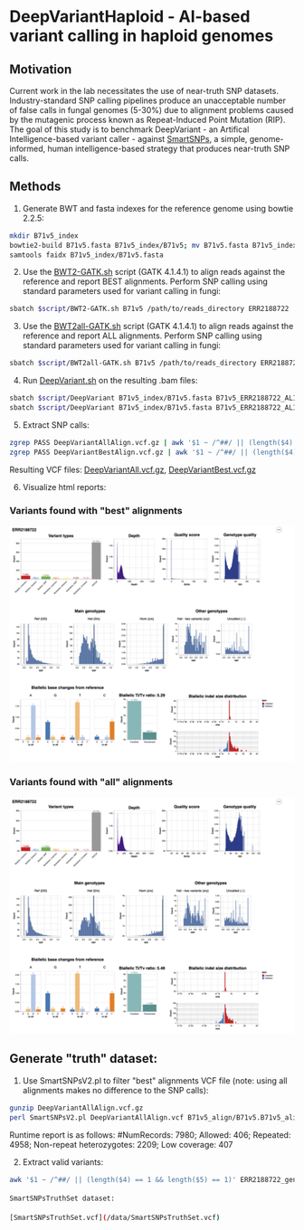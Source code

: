 # DeepVariantHaploid - AI-based variant calling in haploid genomes
## Motivation
Current work in the lab necessitates the use of near-truth SNP datasets. Industry-standard SNP calling pipelines produce an unacceptable number of false calls in fungal genomes (5-30%) due to alignment problems caused by the mutagenic process known as Repeat-Induced Point Mutation (RIP). The goal of this study is to benchmark DeepVariant - an Artifical Intelligence-based variant caller - against [SmartSNPs](https://github.com/drdna/SmartSNPs), a simple, genome-informed, human intelligence-based strategy that produces near-truth SNP calls.
## Methods
1. Generate BWT and fasta indexes for the reference genome using bowtie 2.2.5:
```bash
mkdir B71v5_index
bowtie2-build B71v5.fasta B71v5_index/B71v5; mv B71v5.fasta B71v5_index
samtools faidx B71v5_index/B71v5.fasta
```
2. Use the [BWT2-GATK.sh](/scripts/BWT2-GATK.sh) script (GATK 4.1.4.1) to align reads against the reference and report BEST alignments. Perform SNP calling using standard parameters used for variant calling in fungi:
```bash
sbatch $script/BWT2-GATK.sh B71v5 /path/to/reads_directory ERR2188722
```
3. Use the [BWT2all-GATK.sh](/scripts/BWT2all-GATK.sh) script (GATK 4.1.4.1) to align reads against the reference and report ALL alignments. Perform SNP calling using standard parameters used for variant calling in fungi:
```bash
sbatch $script/BWT2all-GATK.sh B71v5 /path/to/reads_directory ERR2188722
```
4. Run [DeepVariant.sh](/scripts/DeepVariant.sh) on the resulting .bam files:
```bash
sbatch $script/DeepVariant B71v5_index/B71v5.fasta B71v5_ERR2188722_ALIGN/accepted_hits_sortedRG.bam DeepVariantBest DeepVariantBestTemp
sbatch $script/DeepVariant B71v5_index/B71v5.fasta B71v5_ERR2188722_ALIGNall/accepted_hits_sortedRG.bam DeepVariantAll DeepVariantAllTemp
```
5. Extract SNP calls:
```bash
zgrep PASS DeepVariantAllAlign.vcf.gz | awk '$1 ~ /^##/ || (length($4) == 1 && length($5) == 1' | gzip - > DeepVariantAll.vcf.gz
zgrep PASS DeepVariantBestAlign.vcf.gz | awk '$1 ~ /^##/ || (length($4) == 1 && length($5) == 1)' | gzip - > DeepVariantBest.vcf.gz
```
Resulting VCF files: [DeepVariantAll.vcf.gz](/data/DeepVariantAll.vcf.gz), [DeepVariantBest.vcf.gz](/data/DeepVariantBest.vcf.gz)

6. Visualize html reports:
### Variants found with "best" alignments
![DeepVariantBest_report.tiff](data/DeepVariantBest_report.tiff)
### Variants found with "all" alignments
![DeepVariantAll_report.tiff](data/DeepVariantAll_report.tiff)

## Generate "truth" dataset:
1. Use SmartSNPsV2.pl to filter "best" alignments VCF file (note: using all alignments makes no difference to the SNP calls):
```bash
gunzip DeepVariantAllAlign.vcf.gz
perl SmartSNPsV2.pl DeepVariantAllAlign.vcf B71v5_align/B71v5.B71v5_alignments 20 10
```
Runtime report is as follows: 
#NumRecords: 7980; Allowed: 406; Repeated: 4958; Non-repeat heterozygotes: 2209; Low coverage: 407

2. Extract valid variants:
```bash
awk '$1 ~ /^##/ || (length($4) == 1 && length($5) == 1)' ERR2188722_genotyped-snps_SSfilter.vcf | grep -v FAIL > SmartSNPsTruthSet.vcf

SmartSNPsTruthSet dataset:

[SmartSNPsTruthSet.vcf](/data/SmartSNPsTruthSet.vcf)
